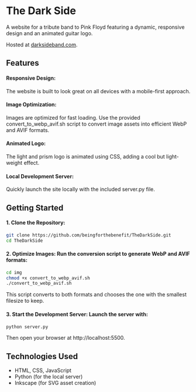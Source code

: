 # The Dark Side

A website for a tribute band to Pink Floyd featuring a dynamic, responsive design and an animated guitar logo.

Hosted at [darksideband.com](https://darksideband.com).

## Features

#### Responsive Design:

The website is built to look great on all devices with a mobile-first approach.

#### Image Optimization:

Images are optimized for fast loading. Use the provided convert_to_webp_avif.sh script to convert image assets into efficient WebP and AVIF formats.

#### Animated Logo:

The light and prism logo is animated using CSS, adding a cool but light-weight effect.

#### Local Development Server:

Quickly launch the site locally with the included server.py file.

## Getting Started

#### 1. Clone the Repository:

```bash
git clone https://github.com/beingforthebenefit/TheDarkSide.git
cd TheDarkSide
```

#### 2. Optimize Images: Run the conversion script to generate WebP and AVIF formats:

```bash
cd img
chmod +x convert_to_webp_avif.sh
./convert_to_webp_avif.sh
```

This script converts to both formats and chooses the one with the smallest filesize to keep.

#### 3. Start the Development Server: Launch the server with:

```bash
python server.py
```

Then open your browser at http://localhost:5500.

## Technologies Used

- HTML, CSS, JavaScript
- Python (for the local server)
- Inkscape (for SVG asset creation)
